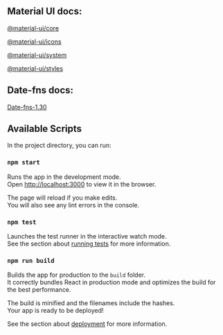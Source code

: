 ## Material UI docs:

[@material-ui/core](https://material-ui.com/getting-started/usage/)

[@material-ui/icons](https://material-ui.com/components/icons/)

[@material-ui/system](https://material-ui.com/system/basics/)

[@material-ui/styles](https://material-ui.com/styles/basics/)

## Date-fns docs:

[Date-fns-1.30](https://date-fns.org/v1.30.1/docs/Getting-Started)

## Available Scripts

In the project directory, you can run:

### `npm start`

Runs the app in the development mode.<br>
Open [http://localhost:3000](http://localhost:3000) to view it in the browser.

The page will reload if you make edits.<br>
You will also see any lint errors in the console.

### `npm test`

Launches the test runner in the interactive watch mode.<br>
See the section about [running tests](https://facebook.github.io/create-react-app/docs/running-tests) for more information.

### `npm run build`

Builds the app for production to the `build` folder.<br>
It correctly bundles React in production mode and optimizes the build for the best performance.

The build is minified and the filenames include the hashes.<br>
Your app is ready to be deployed!

See the section about [deployment](https://facebook.github.io/create-react-app/docs/deployment) for more information.
